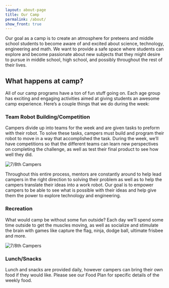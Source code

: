 ```yaml
---
layout: about-page
title: Our Camp
permalink: /about/
show_front: true
---
```


Our goal as a camp is to create an atmosphere for preteens and middle school students to become aware of and excited about science, technology, engineering and math. We want to provide a safe space where students can explore and become passionate about new subjects that they might desire to pursue in middle school, high school, and possibly throughout the rest of their lives.

## What happens at camp?
All of our camp programs have a ton of fun stuff going on. Each age group has exciting and engaging activities aimed at giving students an awesome camp experience. Here’s a couple things that we do during the week:

### Team Robot Building/Competition

Campers divide up into teams for the week and are given tasks to preform with their robot. To solve these tasks, campers must build and program their robot to move in a way that accomplished the task. During the week, we’ll have competitions so that the different teams can learn new perspectives on completing the challenge, as well as test their final product to see how well they did.

![7/8th Campers](/camp/assets/56_campers2.JPG)

Throughout this entire process, mentors are constantly around to help lead campers in the right direction to solving their problem as well as to help the campers translate their ideas into a work robot. Our goal is to empower campers to be able to see what is possible with their ideas and help give them the power to explore technology and engineering.

### Recreation
What would camp be without some fun outside? Each day we’ll spend some time outside to get the muscles moving, as well as socialize and stimulate the brain with games like capture the flag, ninja, dodge ball, ultimate frisbee and more.

![7/8th Campers](/camp/assets/rec_campers1.JPG)

### Lunch/Snacks

Lunch and snacks are provided daily, however campers can bring their own food if they would like. Please see our Food Plan for specific details of the weekly food.
